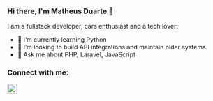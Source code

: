 ### Hi there, I'm Matheus Duarte 👋

I am a fullstack developer, cars enthusiast and a tech lover:

- 🌱 I’m currently learning Python
- 👯 I’m looking to build API integrations and maintain older systems
- 💬 Ask me about PHP, Laravel, JavaScript


### Connect with me:

[<img align="left" alt="Matheus Duarte | LinkedIn" width="22px" src="https://cdn.jsdelivr.net/npm/simple-icons@v3/icons/linkedin.svg" />](https://www.linkedin.com/in/matheus-duarte-galv%C3%A3o-8b1a33b3/)
<br>
